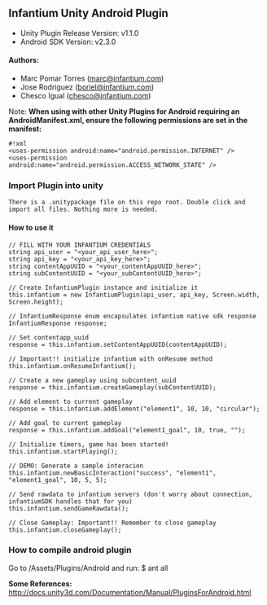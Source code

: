 ## Infantium Unity Android Plugin

* Unity Plugin Release Version: v1.1.0
* Android SDK Version: v2.3.0

#### Authors: 
* Marc Pomar Torres (marc@infantium.com)
* Jose Rodriguez (boriel@infantium.com)
* Chesco Igual (chesco@infantium.com)

Note:
**When using with other Unity Plugins for Android requiring an AndroidManifest.xml, ensure the following permissions are set in the manifest:**

```
#!xml
<uses-permission android:name="android.permission.INTERNET" />
<uses-permission android:name="android.permission.ACCESS_NETWORK_STATE" />
```

### Import Plugin into unity
	There is a .unitypackage file on this repo root. Double click and import all files. Nothing more is needed.

#### How to use it
	// FILL WITH YOUR INFANTIUM CREDENTIALS
	string api_user = "<your_api_user_here>";
	string api_key = "<your_api_key_here>";
	string contentAppUUID = "<your_contentAppUUID_here>";
	string subContentUUID = "<your_subContentUUID_here>";
	
	// Create InfantiumPlugin instance and initialize it
	this.infantium = new InfantiumPlugin(api_user, api_key, Screen.width, Screen.height);
	
	// InfantiumResponse enum encapsulates infantium native sdk response
	InfantiumResponse response;
	
	// Set contentapp_uuid
	response = this.infantium.setContentAppUUID(contentAppUUID);
	
	// Important!! initialize infantium with onResume method
	this.infantium.onResumeInfantium();
	
	// Create a new gameplay using subcontent_uuid
	response = this.infantium.createGameplay(subContentUUID);
	
	// Add element to current gameplay
	response = this.infantium.addElement("element1", 10, 10, "circular");
	
	// Add goal to current gameplay
	response = this.infantium.addGoal("element1_goal", 10, true, "");
	
	// Initialize timers, game has been started!
	this.infantium.startPlaying();
	
	// DEMO: Generate a sample interacion
	this.infantium.newBasicInteraction("success", "element1", "element1_goal", 10, 5, 5);
	
	// Send rawdata to infantium servers (don't worry about connection, infantiumSDK handles that for you)
	this.infantium.sendGameRawdata();
	
	// Close Gameplay: Important!! Remember to close gameplay
	this.infantium.closeGameplay();

### How to compile android plugin
Go to /Assets/Plugins/Android and run:
	$ ant all

**Some References:**
http://docs.unity3d.com/Documentation/Manual/PluginsForAndroid.html
